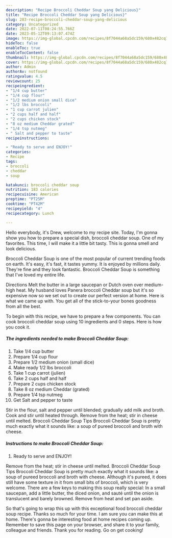 ```yaml
---
description: "Recipe Broccoli Cheddar Soup yang Delicious}"
title: "Recipe Broccoli Cheddar Soup yang Delicious}"
slug: 283-recipe-broccoli-cheddar-soup-yang-delicious
category: Uncategorized
date: 2022-07-11T08:24:55.766Z
date: 2023-05-12T09:13:07.474Z
image: https://img-global.cpcdn.com/recipes/8f7044a68a5dc159/680x482cq70/broccoli-cheddar-soup-recipe-main-photo.jpg
hideToc: false
enableToc: true
enableTocContent: false
thumbnail: https://img-global.cpcdn.com/recipes/8f7044a68a5dc159/680x482cq70/broccoli-cheddar-soup-recipe-main-photo.jpg
cover: https://img-global.cpcdn.com/recipes/8f7044a68a5dc159/680x482cq70/broccoli-cheddar-soup-recipe-main-photo.jpg
author: Admin
authorAv: notfound
ratingvalue: 4.5
reviewcount: 25
recipeingredient:
- "1/4 cup butter"
- "1/4 cup flour"
- "1/2 medium onion small dice"
- "1/2 lbs broccoli"
- "1 cup carrot julien"
- "2 cups half and half"
- "2 cups chicken stock"
- "8 oz medium Cheddar grated"
- "1/4 tsp nutmeg"
- " Salt and pepper to taste"
recipeinstructions:

- "Ready to serve and ENJOY!"
categories:
- Recipe
tags:
- broccoli
- cheddar
- soup

katakunci: broccoli cheddar soup 
nutrition: 183 calories
recipecuisine: American
preptime: "PT25M"
cooktime: "PT42M"
recipeyield: "4"
recipecategory: Lunch

---
```



Hello everybody, it's Drew, welcome to my recipe site. Today, I'm gonna show you how to prepare a special dish, broccoli cheddar soup. One of my favorites. This time, I will make it a little bit tasty. This is gonna smell and look delicious.

Broccoli Cheddar Soup is one of the most popular of current trending foods on earth. It's easy, it's fast, it tastes yummy. It is enjoyed by millions daily. They're fine and they look fantastic. Broccoli Cheddar Soup is something that I've loved my entire life.

Directions Melt the butter in a large saucepan or Dutch oven over medium-high heat. My husband loves Panera broccoli Cheddar soup but it&#39;s so expensive now so we set out to create our perfect version at home. Here is what we came up with. You get all of the stick-to-your bones goodness from all the best.


To begin with this recipe, we have to prepare a few components. You can cook broccoli cheddar soup using 10 ingredients and 0 steps. Here is how you cook it.

<!--inarticleads1-->

##### The ingredients needed to make Broccoli Cheddar Soup:

1. Take 1/4 cup butter
1. Prepare 1/4 cup flour
1. Prepare 1/2 medium onion (small dice)
1. Make ready 1/2 lbs broccoli
1. Take 1 cup carrot (julien)
1. Take 2 cups half and half
1. Prepare 2 cups chicken stock
1. Take 8 oz medium Cheddar (grated)
1. Prepare 1/4 tsp nutmeg
1. Get  Salt and pepper to taste


Stir in the flour, salt and pepper until blended; gradually add milk and broth. Cook and stir until heated through. Remove from the heat; stir in cheese until melted. Broccoli Cheddar Soup Tips Broccoli Cheddar Soup is pretty much exactly what it sounds like: a soup of pureed broccoli and broth with cheese. 

<!--inarticleads2-->

##### Instructions to make Broccoli Cheddar Soup:


1. Ready to serve and ENJOY!

Remove from the heat; stir in cheese until melted. Broccoli Cheddar Soup Tips Broccoli Cheddar Soup is pretty much exactly what it sounds like: a soup of pureed broccoli and broth with cheese. Although it&#39;s pureed, it does still have some texture in it from small bits of broccoli, which is very welcome. There are a few keys to making this soup really special: In a small saucepan, add a little butter, the diced onion, and sauté until the onion is translucent and barely browned. Remove from heat and set pan aside. 

So that's going to wrap this up with this exceptional food broccoli cheddar soup recipe. Thanks so much for your time. I am sure you can make this at home. There's gonna be interesting food at home recipes coming up. Remember to save this page on your browser, and share it to your family, colleague and friends. Thank you for reading. Go on get cooking!
